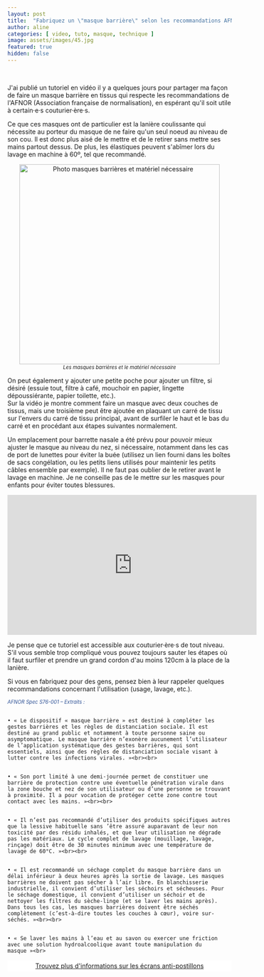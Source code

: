 ```yaml
---
layout: post
title:  "Fabriquez un \"masque barrière\" selon les recommandations AFNOR - Tuto vidéo"
author: aline
categories: [ video, tuto, masque, technique ]
image: assets/images/45.jpg
featured: true
hidden: false
---
```

<br>
<p>J'ai publié un tutoriel en vidéo il y a quelques jours pour partager ma façon de faire un masque barrière en tissus qui respecte les recommandations de l'AFNOR (Association française de normalisation), en espérant qu'il soit utile à certain·e·s couturier·ère·s.</p>

<p>Ce que ces masques ont de particulier est la lanière coulissante qui nécessite au porteur du masque de ne faire qu'un seul noeud au niveau de son cou. Il est donc plus aisé de le mettre et de le retirer sans mettre ses mains partout dessus. De plus, les élastiques peuvent s'abîmer lors du lavage en machine à 60º, tel que recommandé.</p>

<p style="text-align:center"><img src="{{ site.url }}{{ site.baseurl }}/assets/images/43.jpg" width="450" alt="Photo masques barrières et matériel nécessaire"><em style="display:block; font-size: .8em">Les masques barrières et le matériel nécessaire</em></p>

<p>On peut également y ajouter une petite poche pour ajouter un filtre, si désiré (essuie tout, filtre à café, mouchoir en papier, lingette dépoussiérante, papier toilette, etc.).<br>
Sur la vidéo je montre comment faire un masque avec deux couches de tissus, mais une troisième peut être ajoutée en plaquant un carré de tissu sur l'envers du carré de tissu principal, avant de surfiler le haut et le bas du carré et en procédant aux étapes suivantes normalement.</p>

<p>Un emplacement pour barrette nasale a été prévu pour pouvoir mieux ajuster le masque au niveau du nez, si nécessaire, notamment dans les cas de port de lunettes pour éviter la buée (utilisez un lien fourni dans les boîtes de sacs congélation, ou les petits liens utilisés pour maintenir les petits câbles ensemble par exemple). Il ne faut pas oublier de le retirer avant le lavage en machine. Je ne conseille pas de le mettre sur les masques pour enfants pour éviter toutes blessures.</p>

<p style="text-align:center"><iframe src="https://www.youtube.com/embed/2UTPkUcVamk" width="560" height="315" frameborder="0" allowfullscreen></iframe></p>

<p>Je pense que ce tutoriel est accessible aux couturier·ère·s de tout niveau. S'il vous semble trop compliqué vous pouvez toujours sauter les étapes où il faut surfiler et prendre un grand cordon d'au moins 120cm à la place de la lanière.</p>

<p>Si vous en fabriquez pour des gens, pensez bien à leur rappeler quelques recommandations concernant l'utilisation (usage, lavage, etc.).</p>

<p style="font-style: italic; font-size:80%; color: #2f5296;">AFNOR Spec S76-001  – Extraits :<br><br>

    • « Le dispositif « masque barrière » est destiné à compléter les gestes barrières et les règles de distanciation sociale. Il est destiné au grand public et notamment à toute personne saine ou asymptomatique. Le masque barrière n’exonère aucunement l’utilisateur de l’application systématique des gestes barrières, qui sont essentiels, ainsi que des règles de distanciation sociale visant à lutter contre les infections virales. »<br><br>


    • « Son port limité à une demi-journée permet de constituer une barrière de protection contre une éventuelle pénétration virale dans la zone bouche et nez de son utilisateur ou d’une personne se trouvant à proximité. Il a pour vocation de protéger cette zone contre tout contact avec les mains. »<br><br>


    • « Il n’est pas recommandé d’utiliser des produits spécifiques autres que la lessive habituelle sans ’être assuré auparavant de leur non toxicité par des résidu inhalés, et que leur utilisation ne dégrade pas les matériaux. Le cycle complet de lavage (mouillage, lavage, rinçage) doit être de 30 minutes minimum avec une température de lavage de 60°C. »<br><br>


    • « Il est recommandé un séchage complet du masque barrière dans un délai inférieur à deux heures après la sortie de lavage. Les masques barrières ne doivent pas sécher à l’air libre. En blanchisserie industrielle, il convient d’utiliser les séchoirs et sécheuses. Pour le séchage domestique, il convient d’utiliser un séchoir et de nettoyer les filtres du sèche-linge (et se laver les mains après). Dans tous les cas, les masques barrières doivent être séchés complètement (c’est-à-dire toutes les couches à cœur), voire sur-séchés. »<br><br>


    • « Se laver les mains à l’eau et au savon ou exercer une friction avec une solution hydroalcoolique avant toute manipulation du masque »<br>
</p>
<a class="makerist-link" style="
    background-color: white;
    margin-bottom: 2em;
    display: block;
    text-align: center;
    padding: .3em;" href="https://www.stop-postillons.fr/" target="_blank">Trouvez plus d'informations sur les écrans anti-postillons</a>    
